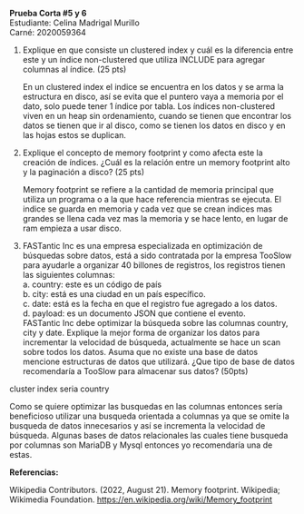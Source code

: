 **Prueba Corta #5 y 6**  
Estudiante: Celina Madrigal Murillo  
Carné: 2020059364

1. Explique en que consiste un clustered index y cuál es la diferencia entre este y un índice non-clustered que utiliza INCLUDE para agregar columnas al índice. (25 pts)

    En un clustered index el indice se encuentra en los datos y se arma la estructura en disco, así se evita que el puntero vaya a memoria por el dato, solo puede tener 1 índice por tabla. Los índices non-clustered viven en un heap sin ordenamiento, cuando se tienen que encontrar los datos se tienen que ir al disco, como se tienen los datos en disco y en las hojas estos se duplican.

2. Explique el concepto de memory footprint y como afecta este la creación de índices. ¿Cuál es la relación entre un memory footprint alto y la paginación a disco? (25 pts)

    Memory footprint se refiere a la cantidad de memoria principal que utiliza un programa o a la que hace referencia mientras se ejecuta. El indice se guarda en memoria y cada vez que se crean indices mas grandes se llena cada vez mas la memoria y se hace lento, en lugar de ram empieza a usar disco.

3. FASTantic Inc es una empresa especializada en optimización de búsquedas sobre datos, está a sido contratada por la empresa TooSlow para ayudarle a organizar 40 billones de registros, los registros tienen las siguientes columnas:   
a. country: este es un código de país  
b. city: está es una ciudad en un país específico.  
c. date: está es la fecha en que el registro fue agregado a los datos.  
d. payload: es un documento JSON que contiene el evento.  
FASTantic Inc debe optimizar la búsqueda sobre las columnas country, city y date.
Explique la mejor forma de organizar los datos para incrementar la velocidad de búsqueda, actualmente se hace un scan sobre todos los datos. Asuma que no existe una base de datos mencione estructuras de datos que utilizará. ¿Que tipo de base de datos recomendaría a TooSlow para almacenar sus datos? (50pts)


cluster index seria country


Como se quiere optimizar las busquedas en las columnas entonces sería beneficioso utilizar una busqueda orientada a columnas ya que se omite la busqueda de datos innecesarios y así se incrementa la velocidad de búsqueda. Algunas bases de datos relacionales las cuales tiene busqueda por columnas son MariaDB y Mysql entonces yo recomendaría una de estas.

**Referencias:**

Wikipedia Contributors. (2022, August 21). Memory footprint. Wikipedia; Wikimedia Foundation. https://en.wikipedia.org/wiki/Memory_footprint

‌
‌
‌

‌

‌

‌